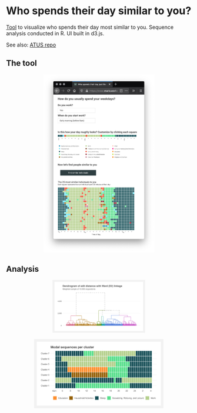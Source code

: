 # Who spends their day similar to you?

[Tool](https://www.marlo.works/posts/atus-similar-days/) to visualize who spends their day most similar to you. Sequence analysis conducted in R. UI built in d3.js.

See also: [ATUS repo](https://github.com/joemarlo/ATUS)

## The tool
<p align="center">
<img src="Plots/screenshot.png" width=60%>
</p>

## Analysis
<p align="center">
<img src="Plots/dendrogram.png" width=50%>
</p>

<p align="center">
<img src="Plots/modal_sequences.svg" width=70%>
</p>
